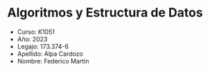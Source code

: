 # Algoritmos y Estructura de Datos
- Curso: K1051
- Año: 2023
- Legajo: 173.374-6
- Apellido: Alpa Cardozo
- Nombre: Federico Martín
